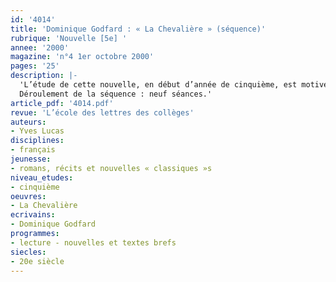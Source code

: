 ```yaml
---
id: '4014'
title: 'Dominique Godfard : « La Chevalière » (séquence)'
rubrique: 'Nouvelle [5e] '
annee: '2000'
magazine: 'n°4 1er octobre 2000'
pages: '25'
description: |-
  'L’étude de cette nouvelle, en début d’année de cinquième, est motivée par la nécessité de faire rapidement le tour de notions d’analyse du texte narratif que les élèves auront abordées au cours de leur première année de collège, pour que ces notions soient affinées par la suite. Autant dire qu’on a besoin d’une histoire forte dont la technique narrative puisse servir de référence pour compléter les notions de technique mises en place. La nouvelle, en tant que récit bref, cumule un certain nombre de contraintes dont il est possible de tirer un maximum d’effet dramatique. L’action se passe dans un espace clos (un château) ; les éléments de l’intrigue (la disparition de la chevalière) convergent vers un dénouement inattendu (la découverte du bijou dans le gésier d’un canard) ; les faits sont présentés dans un ordre chronologique signalé par des indicateurs temporels (le cercle des suspects se resserre petit à petit) ; grâce au nombre restreint de personnages, présentés à grands traits stylisés, les contrastes sont accusés et l’évolution de la distribution des rôles simplifiée (les proches du comte sont à tour de rôle soupçonnés).
  Déroulement de la séquence : neuf séances.'
article_pdf: '4014.pdf'
revue: 'L’école des lettres des collèges'
auteurs:
- Yves Lucas
disciplines:
- français
jeunesse:
- romans, récits et nouvelles « classiques »s
niveau_etudes:
- cinquième
oeuvres:
- La Chevalière
ecrivains:
- Dominique Godfard
programmes:
- lecture - nouvelles et textes brefs
siecles:
- 20e siècle
---
```

